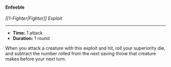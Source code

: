 #### Enfeeble
*[[1-Fighter|Fighter]] Exploit*
___
- **Time:** 1 attack
- **Duration:** 1 round

When you attack a creature with this exploit and hit, roll your superiority die, and subtract the number rolled from the next saving throw that creature makes before your next turn.
